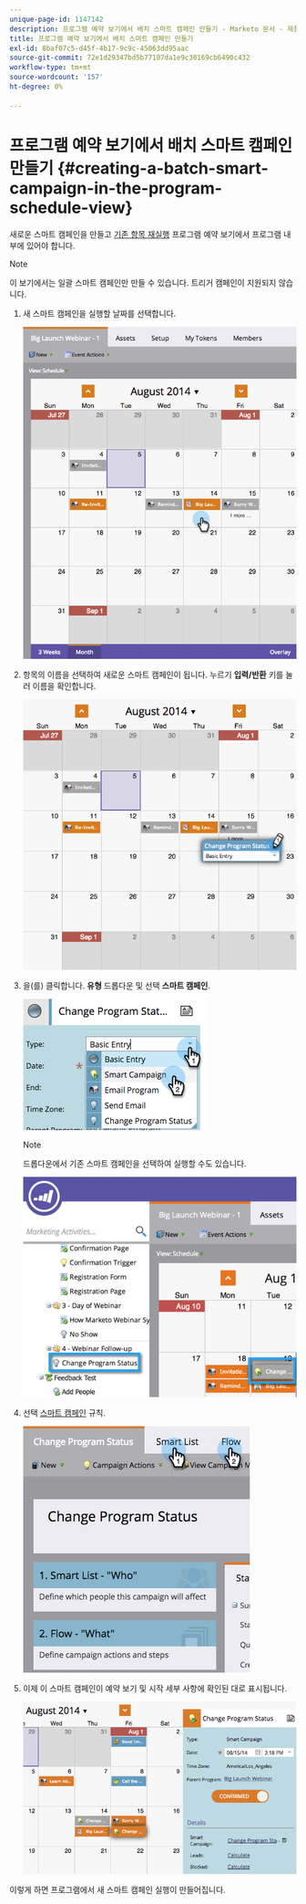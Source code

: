 ```yaml
---
unique-page-id: 1147142
description: 프로그램 예약 보기에서 배치 스마트 캠페인 만들기 - Marketo 문서 - 제품 설명서
title: 프로그램 예약 보기에서 배치 스마트 캠페인 만들기
exl-id: 8baf07c5-d45f-4b17-9c9c-45063dd95aac
source-git-commit: 72e1d29347bd5b77107da1e9c30169cb6490c432
workflow-type: tm+mt
source-wordcount: '157'
ht-degree: 0%

---
```


# 프로그램 예약 보기에서 배치 스마트 캠페인 만들기 {#creating-a-batch-smart-campaign-in-the-program-schedule-view}

새로운 스마트 캠페인을 만들고 [기존 항목 재실행](/help/marketo/product-docs/core-marketo-concepts/programs/program-schedule-view/rerun-a-smart-campaign-in-the-program-schedule-view.md) 프로그램 예약 보기에서 프로그램 내부에 있어야 합니다.

>[!NOTE]
>
>이 보기에서는 일괄 스마트 캠페인만 만들 수 있습니다. 트리거 캠페인이 지원되지 않습니다.

1. 새 스마트 캠페인을 실행할 날짜를 선택합니다.

   ![](assets/image2014-9-23-15-3a28-3a20.png)

1. 항목의 이름을 선택하여 새로운 스마트 캠페인이 됩니다. 누르기 **입력/반환** 키를 눌러 이름을 확인합니다.

   ![](assets/image2014-9-23-15-3a28-3a28.png)

1. 을(를) 클릭합니다. **유형** 드롭다운 및 선택 **스마트 캠페인**.

   ![](assets/typechoose.png)

   >[!NOTE]
   >
   >드롭다운에서 기존 스마트 캠페인을 선택하여 실행할 수도 있습니다.

   ![](assets/four.png)

1. 선택 [스마트 캠페인](/help/marketo/product-docs/core-marketo-concepts/smart-campaigns/creating-a-smart-campaign/create-a-new-smart-campaign.md) 규칙.

   ![](assets/changeprogramstatus-hands.png)

1. 이제 이 스마트 캠페인이 예약 보기 및 시작 세부 사항에 확인된 대로 표시됩니다.

   ![](assets/image2014-9-23-15-3a29-3a57.png)

이렇게 하면 프로그램에서 새 스마트 캠페인 실행이 만들어집니다.
